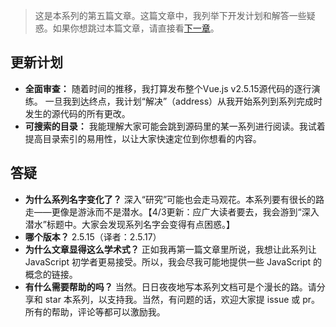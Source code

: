 > 这是本系列的第五篇文章。这篇文章中，我列举下开发计划和解答一些疑惑。如果你想跳过本篇文章，请直接看[下一章](https://github.com/ohhoney1/Vue.js-Source-Code-line-by-line/blob/master/docs/06-the-mergeOptions-function-2.md)。

## 更新计划

+ **全面审查：** 随着时间的推移，我打算发布整个Vue.js v2.5.15源代码的逐行演练。 一旦我到达终点，我计划“解决”（address）从我开始系列到系列完成时发生的源代码的所有更改。
+ **可搜索的目录：** 我能理解大家可能会跳到源码里的某一系列进行阅读。我试着提高目录索引的易用性，以让大家快速定位到你想看的内容。

## 答疑

+ **为什么系列名字变化了？** 深入“研究”可能也会走马观花。本系列要有很长的路走——更像是游泳而不是潜水。【4/3更新：应广大读者要去，我会游到“深入潜水”标题中。大家会发现系列名字会变得有点困惑。】
+ **哪个版本？** 2.5.15（译者：2.5.17）
+ **为什么文章显得这么学术式？** 正如我再第一篇文章里所说，我想让此系列让 JavaScript 初学者更易接受。所以，我会尽我可能地提供一些 JavaScript 的概念的链接。
+ **有什么需要帮助的吗？** 当然。日日夜夜地写本系列文档可是个漫长的路。请分享和 star 本系列，以支持我。当然，有问题的话，欢迎大家提 issue 或 pr。所有的帮助，评论等都可以激励我。
